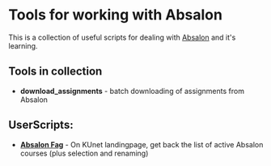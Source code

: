 # Tools for working with Absalon

This is a collection of useful scripts for dealing with
[Absalon](http://absalon.itslearning.com) and it's learning.

## Tools in collection

* **download_assignments** - batch downloading of assignments from Absalon

## UserScripts:

* **[Absalon Fag](http://userscripts.org/scripts/show/145684)** - 
    On KUnet landingpage, get back the list of active Absalon courses (plus 
    selection and renaming)
